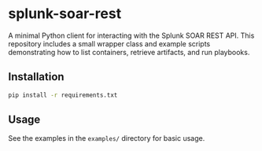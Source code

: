 # splunk-soar-rest

A minimal Python client for interacting with the Splunk SOAR REST API. This
repository includes a small wrapper class and example scripts demonstrating how
to list containers, retrieve artifacts, and run playbooks.

## Installation

```bash
pip install -r requirements.txt
```

## Usage

See the examples in the `examples/` directory for basic usage.
